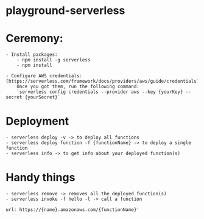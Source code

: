 # playground-serverless

# Ceremony:
    - Install packages:
        - npm install -g serverless
        - npm install

    - Configure AWS credentials: [https://serverless.com/framework/docs/providers/aws/guide/credentials]
        Once you got them, run the following command:
        `serverless config credentials --provider aws --key {yourKey} --secret {yourSecret}`

# Deployment
    - serverless deploy -v -> to deploy all functions
    - serverless deploy function -f {functionName} -> to deploy a single function
    - serverless info -> to get info about your deployed function(s)

# Handy things
    - serverless remove -> removes all the deployed function(s)
    - serverless invoke -f hello -l -> call a function

    url: https://{name}.amazonaws.com/{functionName}'